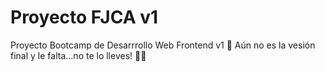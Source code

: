 # Proyecto FJCA v1
Proyecto Bootcamp de Desarrrollo Web Frontend v1 📡
Aún no es la vesión final y le falta...no te lo lleves! 🤷‍♂️
